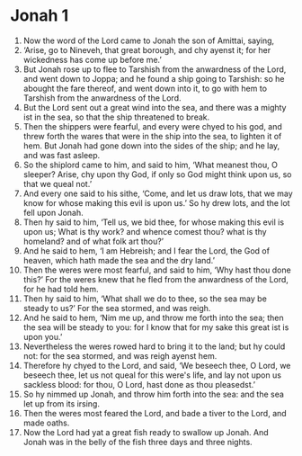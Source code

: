 # Jonah 1

1. Now the word of the Lord came to Jonah the son of Amittai, saying,
2. ‘Arise, go to Nineveh, that great borough, and chy ayenst it; for her
   wickedness has come up before me.’
3. But Jonah rose up to flee to Tarshish from the anwardness of the Lord, and
   went down to Joppa; and he found a ship going to Tarshish: so he abought the
   fare thereof, and went down into it, to go with hem to Tarshish from the
   anwardness of the Lord.
4. But the Lord sent out a great wind into the sea, and there was a mighty ist
   in the sea, so that the ship threatened to break.
5. Then the shippers were fearful, and every were chyed to his god, and threw
   forth the wares that were in the ship into the sea, to lighten it of hem.
   But Jonah had gone down into the sides of the ship; and he lay, and was fast
   asleep.
6. So the shiplord came to him, and said to him, ‘What meanest thou, O sleeper?
   Arise, chy upon thy God, if only so God might think upon us, so that we
   queal not.’
7. And every one said to his sithe, ‘Come, and let us draw lots, that we may
   know for whose making this evil is upon us.’ So hy drew lots, and the lot
   fell upon Jonah.
8. Then hy said to him, ‘Tell us, we bid thee, for whose making this evil is
   upon us; What is thy work? and whence comest thou? what is thy homeland? and
   of what folk art thou?’
9. And he said to hem, ‘I am Hebreish; and I fear the Lord, the God of heaven,
   which hath made the sea and the dry land.’
10. Then the weres were most fearful, and said to him, ‘Why hast thou done
    this?’ For the weres knew that he fled from the anwardness of the Lord, for
    he had told hem.
11. Then hy said to him, ‘What shall we do to thee, so the sea may be steady to
    us?’ For the sea stormed, and was reigh.
12. And he said to hem, ‘Nim me up, and throw me forth into the sea; then the
    sea will be steady to you: for I know that for my sake this great ist is
    upon you.’
13. Nevertheless the weres rowed hard to bring it to the land; but hy could
    not: for the sea stormed, and was reigh ayenst hem.
14. Therefore hy chyed to the Lord, and said, ‘We beseech thee, O Lord, we
    beseech thee, let us not queal for this were's life, and lay not upon us
    sackless blood: for thou, O Lord, hast done as thou pleasedst.’
15. So hy nimmed up Jonah, and throw him forth into the sea: and the sea let up
    from its irsing.
16. Then the weres most feared the Lord, and bade a tiver to the Lord, and made
    oaths.
17. Now the Lord had yat a great fish ready to swallow up Jonah. And Jonah was
    in the belly of the fish three days and three nights.

<!-- Abbreviations -->


<!-- Footnotes -->


<!-- BUFFER -->
